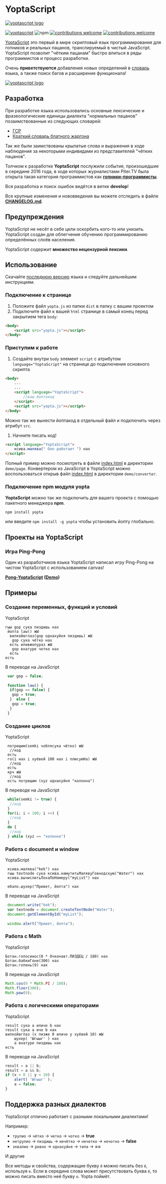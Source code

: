 # YoptaScript

[![yoptascript logo](./doc/YoptaScript.png)](https://yopta.space/)

[![yoptascript](https://img.shields.io/badge/%D0%A1%D0%BA%D0%B0%D1%87%D0%B0%D1%82%D1%8C-YoptaScript-green)](https://github.com/samgozman/YoptaScript/tree/master/dist/yopta.js)
![npm](https://img.shields.io/npm/v/yopta)
[![contributions welcome](https://img.shields.io/badge/contributions-welcome-brightgreen.svg?style=flat)](https://github.com/samgozman/YoptaScript/issues)
[![contributions welcome](https://img.shields.io/packagist/l/doctrine/orm.svg?style=flat)](https://github.com/samgozman/YoptaScript/blob/master/LICENSE.txt)

[YoptaScript](http://yopta.space/) это первый в мире скриптовый язык программирования для гопников и реальных пацанов, транслируемый в чистый JavaScript. YoptaScript позволит "чётким пацанам" быстро влиться в ряды программистов и процесс разработки.

Очень **приветствуются** добавления новых определений в [словарь](./src/dictionary/dictionary.ts) языка, а также поиск багов и расширение функционала!

[![yoptascript logo](./doc/Yopta2.png)](https://github.com/samgozman/YoptaScript/blob/master/CONTRIBUTE.md)

## Разработка

При разработке языка использовались основные лексические и фразеологические единицы диалекта "нормальных пацанов" позаимствованные из следующих словарей:

* [ГСР](http://lurkmore.to/ГСР)
* [Краткий словарь блатного жаргона](http://www.aferizm.ru/jargon/slovar.htm)

Так же были заимствованы крылатые слова и выражения в ходе наблюдения за некоторыми индивидами из представителей "чётких пацанов".

Толчком к разработке **YoptaScript** послужили события, произошедшие в середине 2016 года, в ходе которых журналистами Piter.TV была открыта такая категория программистов как [**гопники-программисты**](http://piter.tv/event/V_Peterburge_pyatero_studentov_kolledzha_grabili_shkol_nikov/).

Вся разработка и поиск ошибок ведётся в ветке **develop**!

Все крупные изменения и нововведения вы можете отследить в файле **[CHANGELOG.md](https://github.com/samgozman/YoptaScript/blob/master/doc/CHANGELOG.md)**.

## Предупреждения

YoptaScript не несёт в себе цели оскорбить кого-то или унизить. YoptaScript создан для облегчения обучению программированию определённых слоёв населения.

YoptaScript содержит **множество нецензурной лексики**.

## Использование

Скачайте [последнюю версию](https://github.com/samgozman/YoptaScript/tree/master/dist/yopta.js) языка и следуйте дальнейшим инструкциям.

### Подключение к странице

1. Положите файл `yopta.js` из папки `dist` в папку c вашим проектом
2. Подключите файл к вашей `html`  странице в самый конец перед закрытием тега `body`:

```html
<body>
    <script src="yopta.js"></script>
</body>
```

### Приступим к работе

1. Создайте внутри `body` элемент `script` с атрибутом  `language="YoptaScript"` на странице до подключения основного скрипта

```html
<body>
    ...
    ...
    <script language="YoptaScript">
        //ваш йоптакод
    </script>
    <script src="yopta.js"></script>
</body>
```

Можно так же вынести йоптакод в отдельный файл и подключить через атрибут `src`.

1. Начните писать код!

```html
<script language="YoptaScript">
    ксива.малява(" Оно работает ") нах
</script>
```

Полный пример можно посмотреть в файле [index.html](https://github.com/samgozman/YoptaScript/blob/master/demo/page/index.html) в директории `demo/page`. Конвертером из JavaScript в YoptaScript можно воспользоваться открыв файл [index.html](https://github.com/samgozman/YoptaScript/blob/master/demo/converter/index.html) в директории `demo/converter`.

### Подключение npm модуля yopta

**YoptaScript** можно так же подключить для вашего проекта с помощью пакетного менеджера **npm**.

```bash
npm install yopta
```

или введите `npm install -g yopta` чтобы установить йопту глобально.

## Проекты на YoptaScript

### Игра Ping-Pong

Один из разработчиков языка YoptaScript написал игру Ping-Pong на чистом YoptaScript с использованием canvas!

**[Pong-YoptaScript](https://github.com/grushan/Pong-YoptaScript) ([Demo](https://yopta-pong.herokuapp.com))**

## Примеры

### Создание переменных, функций и условий

YoptaScript

```yoptascript
гыы gop сука пиздишь нах
 йопта law() жЫ
  вилкойвглаз(gop однахуйня пиздишь) жЫ
   gop сука чётко нах
  есть иливжопураз жЫ
   gop внатуре чотко нах
  есть
есть
```

В переводе на JavaScript

```javascript
 var gop = false;
 
 function law() {
  if(gop == false) {
   gop = true;
  }  else {
   gop = true;
  }
 }
```

### Создание циклов

YoptaScript

```yoptascript
 потрещим(semki чоблясука чётко) жЫ
  //код
 есть
 го(i нах i хуёвей 100 нах i плюсуюНа) жЫ
  //код
 есть
 крч жЫ
  //код
 есть потрещим (xyz однахуйня "колонна")
```

В переводе на JavaScript

```javascript
 while(semki != true) {
  //код
 }
 for(i; i < 100; i ++) {
  //код
 }
 do {
  //код
 } while (xyz == "колонна")
```

### Работа с document и window

YoptaScript

```yoptascript
 ксива.малява("kek") нах
 гыы textnode сука ксива.намутитьМалявуГовнодскую("Water") нах
 ксива.вычислитьЛохаПоНомеру("myList") нах
 
 ебало.шухер("Привет, йопта") нах
```

В переводе на JavaScript

```javascript
 document.write("kek");
 var textnode = document.createTextNode("Water");
 document.getElementById("myList");
 
 window.alert("Привет, йопта");
```

### Работа с Math

YoptaScript

```yoptascript
Ботан.гопосинос(0 * Очконавт.ПИЗДЕЦ / 180) нах 
Ботан.бабкиГони(300) нах 
Ботан.гопень(9) нах 
```

В переводе на JavaScript

```javascript
Math.cos(0 * Math.PI / 180); 
Math.floor(300);
Math.pow(9); 
```

### Работа с логическими операторами

YoptaScript

```yoptascript
result сука a иличо b нах
result сука a ичо b нах
вилкойвглаз (x пизже 0 иличо y хуёвей 10) жЫ
    шухер( 'Ыгыыг' ) нах
    a внатуре пиздишь нах
есть 
```

В переводе на JavaScript

```javascript
result = a || b;
result = a && b;
if (x > 0 || y < 10) {
    alert( 'Ыгыыг' );
    a = false;
}
```

## Поддержка разных диалектов

YoptaScript отлично работает с разными локальными диалектами!

Например:

* `трулио` -> `чётко` -> `четко` -> `чотко` -> **true**
* `нетрулио` -> `пиздишь` -> `нечётко` -> `нечетко` -> `нечотко` ->  **false**
* `эквалио` -> `ровно` -> `однахуйня` -> `типа` -> **==**

И другие

Все методы и свойства, содержащие букву `ё` можно писать без `ё`, используя `е`. Если в середине слова может присутствовать буква `ё`, то можно писать вместо неё букву `о`. Yopta поймёт.

